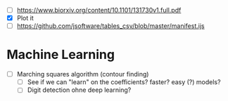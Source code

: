 - [ ] https://www.biorxiv.org/content/10.1101/131730v1.full.pdf
- [x] Plot it
- [ ] https://github.com/jsoftware/tables_csv/blob/master/manifest.ijs
# Machine Learning
- [ ] Marching squares algorithm (contour finding)
  - [ ] See if we can "learn" on the coefficients? faster? easy (?) models?
  - [ ] Digit detection ohne deep learning?
